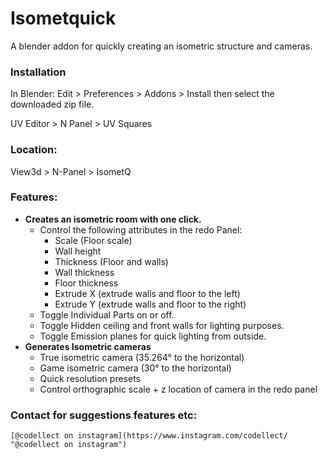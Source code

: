 # Isometquick
A blender addon for quickly creating an isometric structure and cameras.

### Installation

In Blender: Edit > Preferences > Addons > Install then select the downloaded zip file.

UV Editor > N Panel > UV Squares

### Location:
View3d > N-Panel > IsometQ

### Features:
- **Creates an isometric room with one click.**
	- Control the following attributes in the redo Panel:
		- Scale (Floor scale)
		- Wall height
		- Thickness (Floor and walls)
		- Wall thickness
		- Floor thickness
		- Extrude X (extrude walls and floor to the left)
		- Extrude Y (extrude walls and floor to the right)
	- Toggle Individual Parts on or off.
	- Toggle Hidden ceiling and front walls for lighting purposes.
	- Toggle Emission planes for quick lighting from outside.
- **Generates Isometric cameras**
	- True isometric camera (35.264° to the horizontal)
	- Game isometric camera (30° to the horizontal)
	- Quick resolution presets
	- Control orthographic scale + z location of camera in the redo panel
	
### Contact for suggestions features etc:
	[@codellect on instagram](https://www.instagram.com/codellect/ "@codellect on instagram")
